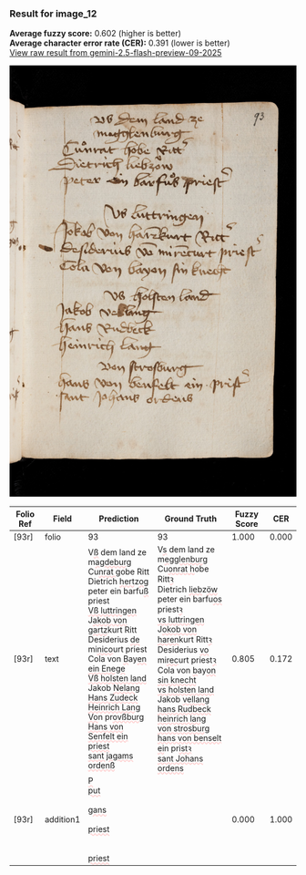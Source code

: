 ### Result for image_12
**Average fuzzy score:** 0.602 (higher is better)<br>**Average character error rate (CER):** 0.391 (lower is better)<br>[View raw result from gemini-2.5-flash-preview-09-2025](https://github.com/RISE-UNIBAS/humanities_data_benchmark/blob/main/results/2025-10-24/T0287/request_T0287_image_12.json)

<img src="https://github.com/RISE-UNIBAS/humanities_data_benchmark/blob/main/benchmarks/medieval_manuscripts/images/image_12.jpg?raw=true" alt="image_12" width="800px">

<style>
.diff { text-decoration: underline; text-decoration-color: #ffcccc; text-decoration-style: wavy; }
</style>

| Folio Ref | Field | Prediction | Ground Truth | Fuzzy Score | CER |
|-----------|-------|------------|--------------|-------------|-----|
| [93r] | folio | 93 | 93 | 1.000 | 0.000 |
| [93r] | text | V<span class="diff">ß</span> dem land ze<br>m<span class="diff">agdeburg<br></span>Cu<span class="diff">nrat g</span>obe Ritt<span class="diff"><br></span>Dietrich <span class="diff">hert</span>z<span class="diff">og<br></span>peter ein barfu<span class="diff">ß</span> priest<span class="diff"><br>Vß luttringen<br></span>J<span class="diff">akob von gartz</span>kurt Ritt<span class="diff"><br></span>Desiderius <span class="diff">de</span> mi<span class="diff">nico</span>urt priest<span class="diff"><br></span>Cola von <span class="diff">B</span>ay<span class="diff">en ein Enege<br>Vß holsten land<br></span>Jakob <span class="diff">Nelang<br>Hans Zudeck<br>Heinrich Lang<br>Vo</span>n pr<span class="diff">ovßburg<br>Hans von Senfelt ein priest<br>sant jagams ordenß</span> | V<span class="diff">s</span> dem land ze<br><span class="diff"> </span>m<span class="diff">egglenburg<br> </span>Cu<span class="diff">onrat h</span>obe Ritt<span class="diff">ꝛ<br> </span>Dietrich <span class="diff">lieb</span>z<span class="diff">öw<br> </span>peter ein barfu<span class="diff">os</span> priest<span class="diff">ꝛ<br> vs luttringen<br> </span>J<span class="diff">okob von haren</span>kurt Ritt<span class="diff">ꝛ<br> </span>Desiderius <span class="diff">vo</span> mi<span class="diff">rec</span>urt priest<span class="diff">ꝛ<br> </span>Cola von <span class="diff">b</span>ay<span class="diff">on sin knecht<br> vs holsten land<br> </span>Jakob <span class="diff">vellang<br> hans Rudbeck<br> heinrich lang<br> von strosburg<br> hans von benselt ei</span>n pr<span class="diff">istꝛ<br> sant Johans ordens</span> | 0.805 | 0.172 |
| [93r] | addition1 | <span class="diff">P<br>put<br><br>gans<br><br>priest<br><br><br>priest</span> |  | 0.000 | 1.000 |
